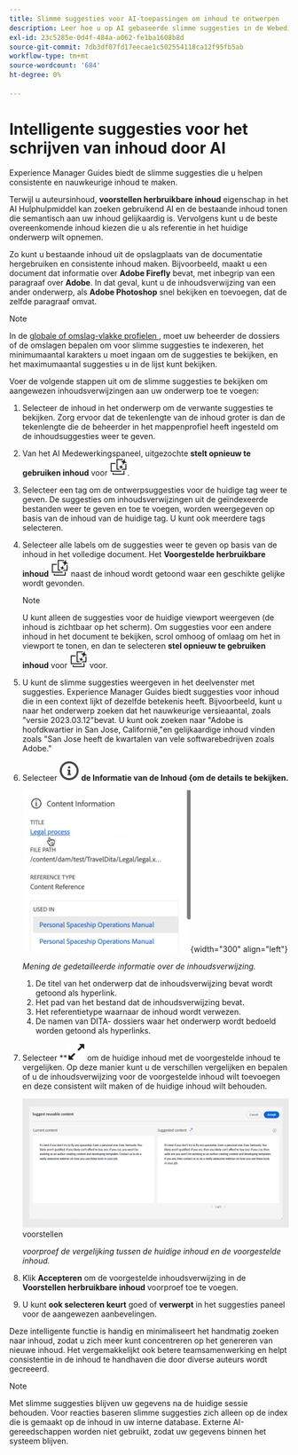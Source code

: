 ```yaml
---
title: Slimme suggesties voor AI-toepassingen om inhoud te ontwerpen
description: Leer hoe u op AI gebaseerde slimme suggesties in de Webeditor kunt weergeven en gebruiken.
exl-id: 23c5285e-0d4f-484a-a062-fe1ba1608b8d
source-git-commit: 7db3df07fd17eecae1c502554118ca12f95fb5ab
workflow-type: tm+mt
source-wordcount: '684'
ht-degree: 0%

---
```


# Intelligente suggesties voor het schrijven van inhoud door AI

Experience Manager Guides biedt de slimme suggesties die u helpen consistente en nauwkeurige inhoud te maken.

Terwijl u auteursinhoud, **voorstellen herbruikbare inhoud** eigenschap in het AI Hulphulpmiddel kan zoeken gebruikend AI en de bestaande inhoud tonen die semantisch aan uw inhoud gelijkaardig is. Vervolgens kunt u de beste overeenkomende inhoud kiezen die u als referentie in het huidige onderwerp wilt opnemen.

Zo kunt u bestaande inhoud uit de opslagplaats van de documentatie hergebruiken en consistente inhoud maken. Bijvoorbeeld, maakt u een document dat informatie over **Adobe Firefly** bevat, met inbegrip van een paragraaf over **Adobe**. In dat geval, kunt u de inhoudsverwijzing van een ander onderwerp, als **Adobe Photoshop** snel bekijken en toevoegen, dat de zelfde paragraaf omvat.
>[!NOTE]
>
> In de [ globale of omslag-vlakke profielen ](../cs-install-guide/conf-folder-level.md#conf-ai-smart-suggestions), moet uw beheerder de dossiers of de omslagen bepalen om voor slimme suggesties te indexeren, het minimumaantal karakters u moet ingaan om de suggesties te bekijken, en het maximumaantal suggesties u in de lijst kunt bekijken.

Voer de volgende stappen uit om de slimme suggesties te bekijken om aangewezen inhoudsverwijzingen aan uw onderwerp toe te voegen:


1. Selecteer de inhoud in het onderwerp om de verwante suggesties te bekijken. Zorg ervoor dat de tekenlengte van de inhoud groter is dan de tekenlengte die de beheerder in het mappenprofiel heeft ingesteld om de inhoudsuggesties weer te geven.
1. Van het AI Medewerkingspaneel, uitgezochte **stelt opnieuw te gebruiken inhoud** voor ![ probeert herbruikbare inhoudspictogram ](./images/ai-suggest-reusable-content-icon.svg).

1. Selecteer een tag om de ontwerpsuggesties voor de huidige tag weer te geven.  De suggesties om inhoudsverwijzingen uit de geïndexeerde bestanden weer te geven en toe te voegen, worden weergegeven op basis van de inhoud van de huidige tag. U kunt ook meerdere tags selecteren.


1. Selecteer alle labels om de suggesties weer te geven op basis van de inhoud in het volledige document.  Het **Voorgestelde herbruikbare inhoud** ![ stelt voor het herbruikbare pictogram van de inhoudspictogram ](./images/ai-suggest-reusable-content-icon.svg) naast de inhoud wordt getoond waar een geschikte gelijke wordt gevonden.



   >[!NOTE]
   >
   > U kunt alleen de suggesties voor de huidige viewport weergeven (de inhoud is zichtbaar op het scherm). Om suggesties voor een andere inhoud in het document te bekijken, scrol omhoog of omlaag om het in viewport te tonen, en dan te selecteren **stel opnieuw te gebruiken inhoud** voor ![ ai het herbruikbare inhoudspictogram ](./images/ai-suggest-reusable-content-icon.svg) voor.


1. U kunt de slimme suggesties weergeven in het deelvenster met suggesties.  Experience Manager Guides biedt suggesties voor inhoud die in een context lijkt of dezelfde betekenis heeft. Bijvoorbeeld, kunt u naar het onderwerp zoeken dat het nauwkeurige versieaantal, zoals &quot;versie 2023.03.12&quot;bevat. U kunt ook zoeken naar &quot;Adobe is hoofdkwartier in San Jose, Californië,&quot;en gelijkaardige inhoud vinden zoals &quot;San Jose heeft de kwartalen van vele softwarebedrijven zoals Adobe.&quot;
1. Selecteer **![ Informatie van de Inhoud 1} ](images/smart-suggestions-content-info-icon.svg) de Informatie van de Inhoud {om de details te bekijken.**

   ![ het informatiepaneel van de Inhoud ](images/smart-suggestions-content-information.png){width="300" align="left"}

   *Mening de gedetailleerde informatie over de inhoudsverwijzing.*

   1. De titel van het onderwerp dat de inhoudsverwijzing bevat wordt getoond als hyperlink.
   1. Het pad van het bestand dat de inhoudsverwijzing bevat.
   1. Het referentietype waarnaar de inhoud wordt verwezen.
   1. De namen van DITA- dossiers waar het onderwerp wordt bedoeld worden getoond als hyperlinks.
1. Selecteer **![ voorproefpictogram van de Voorproef** ](./images/expand-icon.svg) om de huidige inhoud met de voorgestelde inhoud te vergelijken. Op deze manier kunt u de verschillen vergelijken en bepalen of u de inhoudsverwijzing voor de voorgestelde inhoud wilt toevoegen en deze consistent wilt maken of de huidige inhoud wilt behouden.

   ![ Voorproef van opnieuw te gebruiken inhoud ](images/ai-assistant-suggest-reusable-content.png) voorstellen

   *voorproef de vergelijking tussen de huidige inhoud en de voorgestelde inhoud.*

1. Klik **Accepteren** om de voorgestelde inhoudsverwijzing in de **Voorstellen herbruikbare inhoud** voorproef toe te voegen.
1. U kunt **ook selecteren keurt** goed of **verwerpt** in het suggesties paneel voor de aangewezen aanbevelingen.


Deze intelligente functie is handig en minimaliseert het handmatig zoeken naar inhoud, zodat u zich meer kunt concentreren op het genereren van nieuwe inhoud. Het vergemakkelijkt ook betere teamsamenwerking en helpt consistentie in de inhoud te handhaven die door diverse auteurs wordt gecreeerd.

>[!NOTE]
>
>Met slimme suggesties blijven uw gegevens na de huidige sessie behouden. Voor reacties baseren slimme suggesties zich alleen op de index die is gemaakt op de inhoud in uw interne database. Externe AI-gereedschappen worden niet gebruikt, zodat uw gegevens binnen het systeem blijven.
